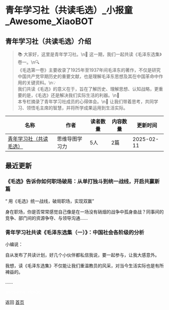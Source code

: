 # 青年学习社（共读毛选）_小报童_Awesome_XiaoBOT

## 青年学习社（共读毛选）介绍
> 📚 大家好，这里是青年学习社。\n📖 这一期，我们一起共读《毛泽东选集》卷一。\n🔍  
《毛选第一卷》主要收录了1925年至1937年间毛泽东的著作，不仅是研究中国共产党早期历史的重要文献，也是理解毛泽东思想及其在中国革命中作用的关键资料。\n💡  
我们共读《毛选》的意义在于，旨在了解历史、理解思想、认知战略，更重要的是，《毛选》还是解决我们实际生活的利器。\n📝  
本专栏摘录了青年学习社成员的心得体会。\n🤔 让我们带着思考，共同学习、领悟毛主席的智慧，并将所学成果运用到生活实际。  
  


|名称|作者|读者数量|内容数量|更新时间|
|---|---|---|---|---|
|[青年学习社（共读毛选）](https://xiaobot.net/p/Xiaomodushu?refer=0b133df9-27dc-423b-8101-639049001c13)|思维导图学习力|5人|2篇|2025-02-11|

## 最近更新
### 《毛选》告诉你如何职场破局：从单打独斗到统一战线，开启共赢新篇

“ 用《毛选》统一战线，破局职场，实现双赢”

身在职场，你是否常常感觉自己像是在一场没有硝烟的战争中孤身奋战？同事间的竞争、部门间的资源争夺、与领导沟通......

### 青年学习社共读《毛泽东选集（一）》：中国社会各阶级的分析

小编说：

自从发布了共读计划，好几个小伙伴都私信我说，要一起参与，让我大感意外。

我想，读《毛泽东选集》不仅能让我们重温教员的风采，对当今生活实际也是有所裨益的。

......


<a href="https://github.com/Reno9527/awesome-xiaobot" style="color: white; text-decoration: none;">awesome-xiaobot</a>

返回 [首页](../README.md)

